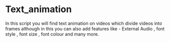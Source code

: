 # Text_animation
In this script you will find text animation on videos which divide videos into frames although in this you can also add features like - External Audio , font style , font size , font colour and many more.
